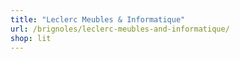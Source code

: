 ```yaml
---
title: "Leclerc Meubles & Informatique"
url: /brignoles/leclerc-meubles-and-informatique/
shop: lit
---
```

